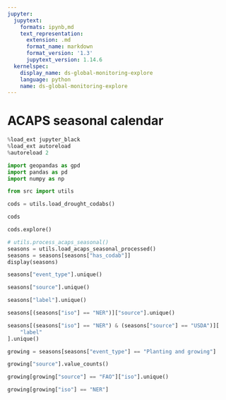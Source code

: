 ```yaml
---
jupyter:
  jupytext:
    formats: ipynb,md
    text_representation:
      extension: .md
      format_name: markdown
      format_version: '1.3'
      jupytext_version: 1.14.6
  kernelspec:
    display_name: ds-global-monitoring-explore
    language: python
    name: ds-global-monitoring-explore
---
```


# ACAPS seasonal calendar

```python
%load_ext jupyter_black
%load_ext autoreload
%autoreload 2
```

```python
import geopandas as gpd
import pandas as pd
import numpy as np

from src import utils
```

```python
cods = utils.load_drought_codabs()
```

```python
cods
```

```python
cods.explore()
```

```python
# utils.process_acaps_seasonal()
seasons = utils.load_acaps_seasonal_processed()
seasons = seasons[seasons["has_codab"]]
display(seasons)
```

```python
seasons["event_type"].unique()
```

```python
seasons["source"].unique()
```

```python
seasons["label"].unique()
```

```python
seasons[(seasons["iso"] == "NER")]["source"].unique()
```

```python
seasons[(seasons["iso"] == "NER") & (seasons["source"] == "USDA")][
    "label"
].unique()
```

```python
growing = seasons[seasons["event_type"] == "Planting and growing"]
```

```python
growing["source"].value_counts()
```

```python
growing[growing["source"] == "FAO"]["iso"].unique()
```

```python
growing[growing["iso"] == "NER"]
```

```python

```
